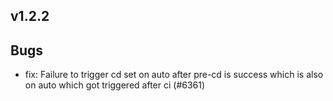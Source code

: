 ## v1.2.2

## Bugs
- fix: Failure to trigger cd set on auto after pre-cd is success which is also on auto which got triggered after ci  (#6361)


